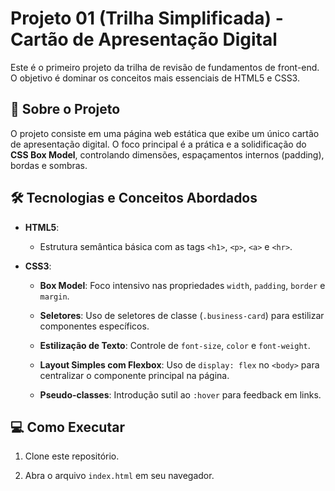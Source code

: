 # Projeto 01 (Trilha Simplificada) - Cartão de Apresentação Digital

 

Este é o primeiro projeto da trilha de revisão de fundamentos de front-end. O objetivo é dominar os conceitos mais essenciais de HTML5 e CSS3.

 

## 🚀 Sobre o Projeto

 

O projeto consiste em uma página web estática que exibe um único cartão de apresentação digital. O foco principal é a prática e a solidificação do **CSS Box Model**, controlando dimensões, espaçamentos internos (padding), bordas e sombras.

 

## 🛠️ Tecnologias e Conceitos Abordados

 

- **HTML5**:

  - Estrutura semântica básica com as tags `<h1>`, `<p>`, `<a>` e `<hr>`.

- **CSS3**:

  - **Box Model**: Foco intensivo nas propriedades `width`, `padding`, `border` e `margin`.

  - **Seletores**: Uso de seletores de classe (`.business-card`) para estilizar componentes específicos.

  - **Estilização de Texto**: Controle de `font-size`, `color` e `font-weight`.

  - **Layout Simples com Flexbox**: Uso de `display: flex` no `<body>` para centralizar o componente principal na página.

  - **Pseudo-classes**: Introdução sutil ao `:hover` para feedback em links.

 

## 💻 Como Executar

 

1. Clone este repositório.

2. Abra o arquivo `index.html` em seu navegador.


